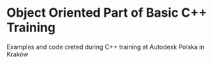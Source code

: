 
Object Oriented Part of Basic C++ Training
=======

Examples and code creted during C++ training at Autodesk Polska in Kraków
